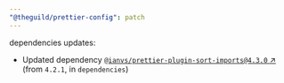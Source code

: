 ```yaml
---
"@theguild/prettier-config": patch
---
```

dependencies updates:
  - Updated dependency [`@ianvs/prettier-plugin-sort-imports@4.3.0` ↗︎](https://www.npmjs.com/package/@ianvs/prettier-plugin-sort-imports/v/4.3.0) (from `4.2.1`, in `dependencies`)
